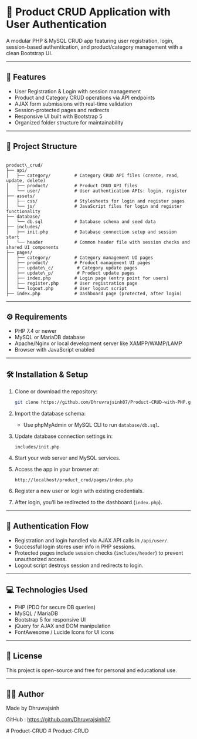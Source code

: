 # 🛒 Product CRUD Application with User Authentication

A modular PHP & MySQL CRUD app featuring user registration, login, session-based authentication, and product/category management with a clean Bootstrap UI.

---

## 🚀 Features

- User Registration & Login with session management  
- Product and Category CRUD operations via API endpoints  
- AJAX form submissions with real-time validation  
- Session-protected pages and redirects  
- Responsive UI built with Bootstrap 5  
- Organized folder structure for maintainability  

---

## 📂 Project Structure

```

product\_crud/
├── api/
│   ├── category/         # Category CRUD API files (create, read, update, delete)
│   ├── product/          # Product CRUD API files
│   └── user/             # User authentication APIs: login, register
├── assets/
│   ├── css/              # Stylesheets for login and register pages
│   └── js/               # JavaScript files for login and register functionality
├── database/
│   └── db.sql            # Database schema and seed data
├── includes/
│   ├── init.php          # Database connection setup and session start
│   └── header            # Common header file with session checks and shared UI components
├── pages/
│   ├── category/         # Category management UI pages
│   ├── product/          # Product management UI pages
│   ├── update\_c/         # Category update pages
│   ├── update\_p/         # Product update pages
│   ├── index.php         # Login page (entry point for users)
│   ├── register.php      # User registration page
│   └── logout.php        # User logout script
├── index.php             # Dashboard page (protected, after login)

````

---

## ⚙️ Requirements

- PHP 7.4 or newer  
- MySQL or MariaDB database  
- Apache/Nginx or local development server like XAMPP/WAMP/LAMP  
- Browser with JavaScript enabled  

---

## 🛠 Installation & Setup

1. Clone or download the repository:  
   ```bash
   git clone https://github.com/Dhruvrajsinh07/Product-CRUD-with-PHP.git
   ```


2. Import the database schema:

   * Use phpMyAdmin or MySQL CLI to run `database/db.sql`.
3. Update database connection settings in:

   ```
   includes/init.php
   ```
4. Start your web server and MySQL services.
5. Access the app in your browser at:

   ```
   http://localhost/product_crud/pages/index.php
   ```
6. Register a new user or login with existing credentials.
7. After login, you’ll be redirected to the dashboard (`index.php`).

---

## 🔐 Authentication Flow

* Registration and login handled via AJAX API calls in `/api/user/`.
* Successful login stores user info in PHP sessions.
* Protected pages include session checks (`includes/header`) to prevent unauthorized access.
* Logout script destroys session and redirects to login.

---

## 💻 Technologies Used

* PHP (PDO for secure DB queries)
* MySQL / MariaDB
* Bootstrap 5 for responsive UI
* jQuery for AJAX and DOM manipulation
* FontAwesome / Lucide Icons for UI icons

---

## 📜 License

This project is open-source and free for personal and educational use.

---

## 👨‍💻 Author

Made by Dhruvrajsinh 

GitHub : https://github.com/Dhruvrajsinh07


#   P r o d u c t - C R U D  
 #   P r o d u c t - C R U D  
 